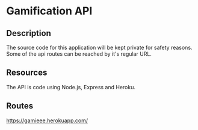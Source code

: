 # Gamification API

## Description
The source code for this application will be kept private for safety reasons. Some of the api routes can be reached by it's regular URL.

## Resources
The API is code using Node.js, Express and Heroku.

## Routes
https://gamieee.herokuapp.com/

